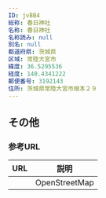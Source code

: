 ```yaml
---
ID: jvBB4
総称: 春日神社
名称: 春日神社
名称読み: null
別名: null
都道府県: 茨城県
区域: 常陸大宮市
緯度: 36.5295536
経度: 140.4341222
郵便番号: 3192143
住所: 茨城県常陸大宮市根本２９
---
```


## その他

### 参考URL

| URL | 説明          |
| --- | ------------- |
|     | OpenStreetMap |
